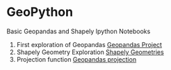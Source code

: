 # GeoPython
Basic Geopandas and Shapely Ipython Notebooks

1. First exploration of Geopandas [Geopandas Project](https://github.com/shakasom/GeoPython/blob/master/Geopandas%20Project.ipynb)
2. Shapely Geometry Exploration  [Shapely Geometries](https://github.com/shakasom/GeoPython/blob/master/Shapely_LineStrings.ipynb)
3. Projection function [Geopandas projection](https://github.com/shakasom/GeoPython/blob/master/projeciton_funciton.py)


